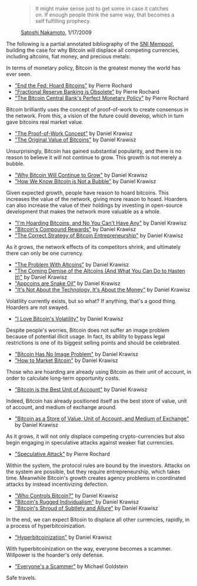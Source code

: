 <figure>
  <blockquote>
    <p>It might make sense just to get some in case it catches on. If enough people think the same way, that becomes a self fulfilling prophecy.</p>
  </blockquote>
  <figcaption><a href="/satoshi/emails/cryptography/17/">Satoshi Nakamoto</a>, 1/17/2009</figcaption>
</figure>

The following is a partial annotated bibliography of the [SNI Mempool](/mempool/), building the case for why Bitcoin will displace all competing currencies, including altcoins, fiat money, and precious metals:

In terms of monetary policy, Bitcoin is the greatest money the world has ever seen.

- ["End the Fed: Hoard Bitcoins"](/mempool/end-the-fed-hoard-bitcoins) by Pierre Rochard
- ["Fractional Reserve Banking is Obsolete"](/mempool/fractional-reserve-banking-is-obsolete) by Pierre Rochard
- ["The Bitcoin Central Bank's Perfect Monetary Policy"](/mempool/the-bitcoin-central-banks-perfect-monetary-policy) by Pierre Rochard

Bitcoin brilliantly uses the concept of proof-of-work to create consensus in the network. From this, a vision of the future could develop, which in turn gave bitcoins real market value.

- ["The Proof-of-Work Concept"](/mempool/the-proof-of-work-concept) by Daniel Krawisz
- ["The Original Value of Bitcoins"](/mempool/the-original-value-of-bitcoins) by Daniel Krawisz

Unsurprisingly, Bitcoin has gained substantial popularity, and there is no reason to believe it will not continue to grow. This growth is not merely a bubble.

- ["Why Bitcoin Will Continue to Grow"](/mempool/why-bitcoin-will-continue-to-grow) by Daniel Krawisz
- ["How We Know Bitcoin is Not a Bubble"](/mempool/how-we-know-bitcoin-is-not-a-bubble) by Daniel Krawisz

Given expected growth, people have reason to hoard bitcoins. This increases the value of the network, giving more reason to hoard. Hoarders can also increase the value of their holdings by investing in open-source development that makes the network more valuable as a whole.

- ["I'm Hoarding Bitcoins, and No You Can't Have Any"](/mempool/im-hoarding-bitcoins-and-no-you-cant-have-any) by Daniel Krawisz
- ["Bitcoin's Compound Rewards"](/mempool/bitcoins-compound-rewards) by Daniel Krawisz
- ["The Correct Strategy of Bitcoin Entrepreneurship"](/mempool/the-correct-strategy-of-bitcoin-entrepreneurship) by Daniel Krawisz

As it grows, the network effects of its competitors shrink, and ultimately there can only be one currency.

- ["The Problem With Altcoins"](/mempool/the-problem-with-altcoins) by Daniel Krawisz
- ["The Coming Demise of the Altcoins (And What You Can Do to Hasten It)"](/mempool/the-coming-demise-of-altcoins) by Daniel Krawisz
- ["Appcoins are Snake Oil"](/mempool/appcoins-are-snake-oil) by Daniel Krawisz
- ["It's Not About the Technology, It's About the Money"](/mempool/its-not-about-the-technology-its-about-the-money) by Daniel Krawisz

Volatility currently exists, but so what? If anything, that's a good thing. Hoarders are not swayed.

- ["I Love Bitcoin's Volatility"](/mempool/i-love-bitcoins-volatility) by Daniel Krawisz

Despite people's worries, Bitcoin does not suffer an image problem because of potential illicit usage. In fact, its ability to bypass legal restrictions is one of its biggest selling points and should be celebrated.

- ["Bitcoin Has No Image Problem"](/mempool/bitcoin-has-no-image-problem) by Daniel Krawisz
- ["How to Market Bitcoin"](/mempool/how-to-market-bitcoin) by Daniel Krawisz

Those who are hoarding are already using Bitcoin as their unit of account, in order to calculate long-term opportunity costs.

- ["Bitcoin is the Best Unit of Account"](/mempool/bitcoin-is-the-best-unit-of-account) by Daniel Krawisz

Indeed, Bitcoin has already positioned itself as the best store of value, unit of account, and medium of exchange around.

- ["Bitcoin as a Store of Value, Unit of Account, and Medium of Exchange"](/mempool/bitcoin-as-a-store-of-value-unit-of-account-and-medium-of-exchange) by Daniel Krawisz

As it grows, it will not only displace competing crypto-currencies but also begin engaging in speculative attacks against weaker fiat currencies.

- ["Speculative Attack"](/mempool/speculative-attack) by Pierre Rochard

Within the system, the protocol rules are bound by the investors. Attacks on the system are possible, but they require entrepreneurship, which takes time. Meanwhile Bitcoin's growth creates agency problems in coordinated attacks by instead incentivizing defection.

- ["Who Controls Bitcoin?"](/mempool/who-controls-bitcoin) by Daniel Krawisz
- ["Bitcoin's Rugged Individualism"](/mempool/bitcoins-rugged-individualism) by Daniel Krawisz
- ["Bitcoin's Shroud of Subtlety and Allure"](/mempool/bitcoins-shroud-of-subtlety-and-allure) by Daniel Krawisz

In the end, we can expect Bitcoin to displace all other currencies, rapidly, in a process of hyperbitcoinization.

- ["Hyperbitcoinization"](/mempool/hyperbitcoinization) by Daniel Krawisz

With hyperbitcoinization on the way, everyone becomes a scammer. Willpower is the hoarder's only defense.

- ["Everyone's a Scammer"](/mempool/everyones-a-scammer) by Michael Goldstein

Safe travels.

